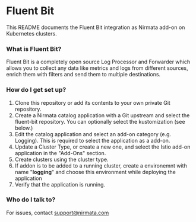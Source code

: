 # Fluent Bit

This README documents the Fluent Bit integration as Nirmata add-on on Kubernetes clusters.

### What is Fluent Bit?
Fluent Bit is a completely open source Log Processor and Forwarder which allows you to collect any data like metrics and logs from different sources, enrich them with filters and send them to multiple destinations.



### How do I get set up?
1. Clone this repository or add its contents to your own private Git repository.
2. Create a Nirmata catalog application with a Git upstream and select the fluent-bit repository. You can optionally select the kustomization (see below.)
3. Edit the catalog application and select an add-on category (e.g. Logging). This is required to select the application as a add-on.
4. Update a Cluster Type, or create a new one, and select the Istio add-on application in the "Add-Ons" section.
5. Create clusters using the cluster type.
6. If addon is to be added to a running cluster, create a environemnt with name "**logging**" and choose this environment while deploying the application
6. Verify that the application is running.


### Who do I talk to?
For issues, contact support@nirmata.com
